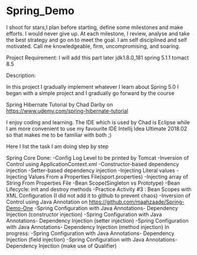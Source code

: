 # Spring_Demo

I shoot for stars,I plan before starting, define some milestones and make efforts. 
I would never give up. At each milestone, I review, analyse and take the best 
strategy and go on to meet the goal. I am self disciplined and self motivated.
Call me knowledgeable, firm, uncompromising, and soaring.

Project Requirement:
I will add this part later
jdk1.8.0_181
spring 5.1.1
tomact 8.5


Description:

In this project I gradually implement whatever I learn about Spring 5.0
I began with a simple project and I gradually go forward by the course 

Spring Hibernate Tutorial by Chad Darby
on https://www.udemy.com/spring-hibernate-tutorial
 
I enjoy coding and learning. The IDE which is used by Chad is Eclipse while
I am more convenient to use my favourite IDE Intellij Idea Ultimate 2018.02 
so that makes me to be familiar with both ;)

Here I list the task I am doing step by step

Spring Core
Done:
-Config Log Level to be printed by Tomcat
-Inversion of Control using ApplicationContext.xml
-Constructor-based dependency injection
-Setter-based dependency injection
-Injecting Literal values
-Injecting Values From a Properties File(sport.properties)
-Injecting array of String From Properties File
-Bean Scope(Singleton vs Prototype)
-Bean Lifecycle: init and destroy methods
-Practice Activity #3 : Bean Scopes with XML Configuration (I did not add it to github to prevent chaos)
-Inversion of Control using Java Annotation on https://github.com/maahzaade/Spring-Demo-One
-Spring Configuration with Java Annotations- Dependency Injection (constructor injection)
-Spring Configuration with Java Annotations- Dependency Injection (setter injection)
-Spring Configuration with Java Annotations- Dependency Injection (method injection)
In progress:
-Spring Configuration with Java Annotations- Dependency Injection (field injection)
-Spring Configuration with Java Annotations- Dependency Injection (make use of Qualifier)

